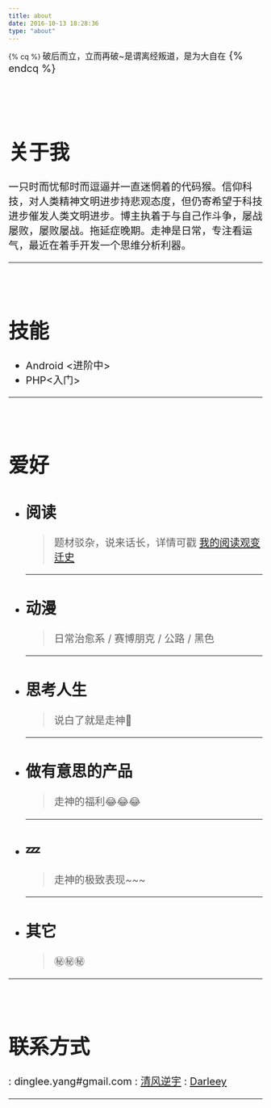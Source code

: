 ```yaml
---
title: about
date: 2016-10-13 18:28:36
type: "about"
---
```


{% cq %}  <big>破后而立，立而再破~是谓离经叛道，是为大自在<big>  {% endcq %}

<br />
<br />

# 关于我

一只时而忧郁时而逗逼并一直迷惘着的代码猴。信仰科技，对人类精神文明进步持悲观态度，但仍寄希望于科技进步催发人类文明进步。博主执着于与自己作斗争，屡战屡败，屡败屡战。拖延症晚期。走神是日常，专注看运气，最近在着手开发一个思维分析利器。

---
<br />

# 技能

- Android <进阶中>
- PHP<入门>

---

<br />

# 爱好

- ## 阅读

  > 题材驳杂，说来话长，详情可戳 [我的阅读观变迁史](http://darleey.me/mirror/hobby/the-transformation-of-my-taste-on-reading-materials.html)

  ---

- ## 动漫
  > 日常治愈系 / 赛博朋克 / 公路 / 黑色
  ---
- ## 思考人生
  > 说白了就是走神:pill:
  ---
- ## 做有意思的产品
  > 走神的福利:joy::joy::joy:
  ---
- ##  :zzz:  
  > 走神的极致表现~~~
  ---
- ## 其它
  > :secret::secret::secret:
---



<br />

# 联系方式

<i class="fa fa-envelope-o fa-2x"></i> :      dinglee.yang#gmail.com
<i class="fa fa-weibo fa-2x"></i> :      [清风逆宇](http://weibo.com/waood)
<i class="fa fa-github fa-2x"></i>   :      [Darleey](https://github.com/Darleey)

---

<br />
